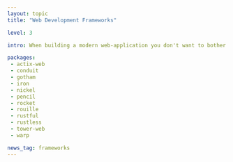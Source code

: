```yaml
---
layout: topic
title: "Web Development Frameworks"

level: 3

intro: When building a modern web-application you don't want to bother on how to parse the http-header or where the route is supposed to be dispatched to. Frameworks offer exactly those features and make it quick'n'easy to build your specific app on the web-stack.

packages:
 - actix-web
 - conduit
 - gotham
 - iron
 - nickel
 - pencil
 - rocket
 - rouille
 - rustful
 - rustless
 - tower-web
 - warp

news_tag: frameworks
---
```

